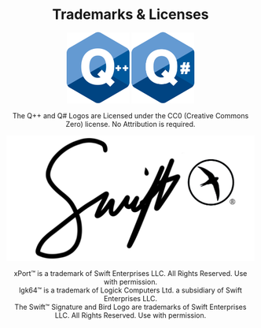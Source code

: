 <h1 align="center">Trademarks & Licenses</h1>  
<p align="center">
  <img src="q_pp.png?raw=true" width=128 />
  <img src="q_sharp.png?raw=true" width=128 />
</p>
<p align="center">The Q++ and Q# Logos are Licensed under the CC0 (Creative Commons Zero) license. No Attribution is required.</p>

<p align="center">
  <img src="swift_tm.png?raw=true" width=512 />
</p>

<p align="center">xPort&trade; is a trademark of Swift Enterprises LLC. All Rights Reserved. Use with permission.<br>
lgk64&trade; is a trademark of Logick Computers Ltd. a subsidiary of Swift Enterprises LLC.<br>
The Swift&trade; Signature and Bird Logo are trademarks of Swift Enterprises LLC. All Rights Reserved. Use with permission.
</p>
